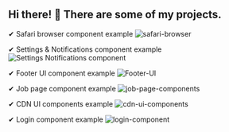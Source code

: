 ## Hi there! 👋 There are some of my projects.

✔ Safari browser component example
![safari-browser](https://user-images.githubusercontent.com/84992900/126917212-57c9e755-b138-4f24-8fdf-60e9b09d3df6.png)

✔ Settings & Notifications component example
![Settings Notifications component](https://user-images.githubusercontent.com/84992900/126502319-9f4088f7-cd31-4a48-bf09-9023145fe104.png)

✔ Footer UI component example
![Footer-UI](https://user-images.githubusercontent.com/84992900/127790023-af340ef1-cb50-4089-a1c2-0ed57f9c6431.png)

✔ Job page component example
![job-page-components](https://user-images.githubusercontent.com/84992900/125496545-dcb1b0ec-0e7a-41fd-87b4-25e1fa9086be.png)

✔ CDN UI components example
![cdn-ui-components](https://user-images.githubusercontent.com/84992900/127246397-e0bd2c8b-b1bc-47ea-b4e8-152365db0fbe.png)

✔ Login component example
![login-component](https://user-images.githubusercontent.com/84992900/124680161-7c999000-dece-11eb-9208-6a21c05be709.png)
